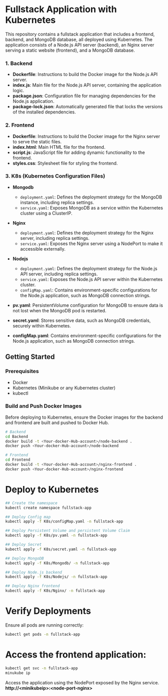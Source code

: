 # Fullstack Application with Kubernetes

This repository contains a fullstack application that includes a frontend, backend, and MongoDB database, all deployed using Kubernetes. The application consists of a Node.js API server (backend), an Nginx server serving a static website (frontend), and a MongoDB database.

### 1. Backend

- **Dockerfile**: Instructions to build the Docker image for the Node.js API server.
- **index.js**: Main file for the Node.js API server, containing the application logic.
- **package.json**: Configuration file for managing dependencies for the Node.js application.
- **package-lock.json**: Automatically generated file that locks the versions of the installed dependencies.

### 2. Frontend

- **Dockerfile**: Instructions to build the Docker image for the Nginx server to serve the static files.
- **index.html**: Main HTML file for the frontend.
- **script.js**: JavaScript file for adding dynamic functionality to the frontend.
- **styles.css**: Stylesheet file for styling the frontend.

### 3. K8s (Kubernetes Configuration Files)

- **Mongodb**
  - `deployment.yaml`: Defines the deployment strategy for the MongoDB instance, including replica settings.
  - `service.yaml`: Exposes MongoDB as a service within the Kubernetes cluster using a ClusterIP.

- **Nginx**
  - `deployment.yaml`: Defines the deployment strategy for the Nginx server, including replica settings.
  - `service.yaml`: Exposes the Nginx server using a NodePort to make it accessible externally.

- **Nodejs**
  - `deployment.yaml`: Defines the deployment strategy for the Node.js API server, including replica settings.
  - `service.yaml`: Exposes the Node.js API server within the Kubernetes cluster.
  - `configMap.yaml`: Contains environment-specific configurations for the Node.js application, such as MongoDB connection strings.

- **pv.yaml**: PersistentVolume configuration for MongoDB to ensure data is not lost when the MongoDB pod is restarted.
- **secret.yaml**: Stores sensitive data, such as MongoDB credentials, securely within Kubernetes.
- **configMap.yaml**: Contains environment-specific configurations for the Node.js application, such as MongoDB connection strings.

## Getting Started

### Prerequisites

- Docker
- Kubernetes (Minikube or any Kubernetes cluster)
- kubectl

### Build and Push Docker Images

Before deploying to Kubernetes, ensure the Docker images for the backend and frontend are built and pushed to Docker Hub.

```bash
# Backend
cd Backend
docker build -t <Your-docker-Hub-account>/node-backend .
docker push <Your-docker-Hub-account>/node-backend

# Frontend
cd Frontend
docker build -t <Your-docker-Hub-account>/nginx-frontend .
docker push <Your-docker-Hub-account>/nginx-frontend
```
# Deploy to Kubernetes
```bash
## Create the namespace
kubectl create namespace fullstack-app

## Deploy Config map
kubectl apply -f K8s/configMap.yaml -n fullstack-app

## Deploy Persistent Volume and persistent Volume Claim
kubectl apply -f K8s/pv.yaml -n fullstack-app

## Deploy Secret
kubectl apply -f K8s/secret.yaml -n fullstack-app

## Deploy MongoDB
kubectl apply -f K8s/Mongodb/ -n fullstack-app

## Deploy Node.js backend
kubectl apply -f K8s/Nodejs/ -n fullstack-app

## Deploy Nginx frontend
kubectl apply -f K8s/Nginx/ -n fullstack-app
```

# Verify Deployments
Ensure all pods are running correctly:

```bash
kubectl get pods -n fullstack-app
```
# Access the frontend application:

```bash
kubectl get svc -n fullstack-app
minukube ip
```
Access the application using the NodePort exposed by the Nginx service. **http://\<minikubeip\>:\<node-port-nginx\>**
